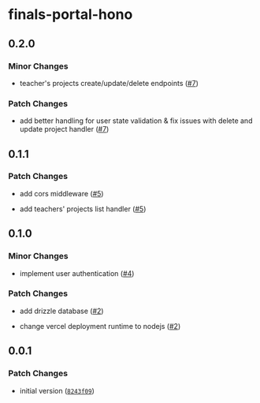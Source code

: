 # finals-portal-hono

## 0.2.0

### Minor Changes

- teacher's projects create/update/delete endpoints ([#7](https://github.com/IslamZaoui/finals-portal-hono/pull/7))

### Patch Changes

- add better handling for user state validation & fix issues with delete and update project handler ([#7](https://github.com/IslamZaoui/finals-portal-hono/pull/7))

## 0.1.1

### Patch Changes

- add cors middleware ([#5](https://github.com/IslamZaoui/finals-portal-hono/pull/5))

- add teachers' projects list handler ([#5](https://github.com/IslamZaoui/finals-portal-hono/pull/5))

## 0.1.0

### Minor Changes

- implement user authentication ([#4](https://github.com/IslamZaoui/finals-portal-hono/pull/4))

### Patch Changes

- add drizzle database ([#2](https://github.com/IslamZaoui/finals-portal-hono/pull/2))

- change vercel deployment runtime to nodejs ([#2](https://github.com/IslamZaoui/finals-portal-hono/pull/2))

## 0.0.1

### Patch Changes

- initial version ([`8243f09`](https://github.com/IslamZaoui/finals-portal-hono/commit/8243f09d00b3d82aa22dd90d5724724a4a5b96db))
